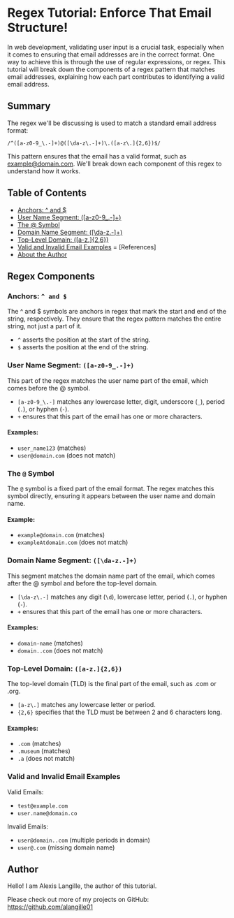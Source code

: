 # Regex Tutorial: Enforce That Email Structure!

In web development, validating user input is a crucial task, especially when it comes to ensuring that email addresses are in the correct format. One way to achieve this is through the use of regular expressions, or regex. This tutorial will break down the components of a regex pattern that matches email addresses, explaining how each part contributes to identifying a valid email address.

## Summary

The regex we'll be discussing is used to match a standard email address format:

`/^([a-z0-9_\.-]+)@([\da-z\.-]+)\.([a-z\.]{2,6})$/`

This pattern ensures that the email has a valid format, such as example@domain.com. We'll break down each component of this regex to understand how it works.

## Table of Contents

- [Anchors: ^ and $](#anchors)
- [User Name Segment: ([a-z0-9_.-]+)](#user-name-segment-a-z0-9_-)
- [The @ Symbol](#the--symbol)
- [Domain Name Segment: ([\da-z.-]+)](#domain-name-segment-da-z-)
- [Top-Level Domain: ([a-z.]{2,6})](#top-level-domain-a-z26)
- [Valid and Invalid Email Examples](#valid-and-invalid-email-examples)
= [References]
- [About the Author](#author)

## Regex Components

### Anchors: `^ and $ `

The ^ and $ symbols are anchors in regex that mark the start and end of the string, respectively. They ensure that the regex pattern matches the entire string, not just a part of it.

* `^` asserts the position at the start of the string.
* `$` asserts the position at the end of the string.

### User Name Segment: `([a-z0-9_.-]+)`

This part of the regex matches the user name part of the email, which comes before the @ symbol.

* `[a-z0-9_\.-]` matches any lowercase letter, digit, underscore (`_`), period (`.`), or hyphen (`-`).
* `+` ensures that this part of the email has one or more characters.

#### Examples:

* `user_name123` (matches)
* `user@domain.com` (does not match)

### The `@` Symbol

The `@` symbol is a fixed part of the email format. The regex matches this symbol directly, ensuring it appears between the user name and domain name.

#### Example:

* `example@domain.com` (matches)
* `exampleAtdomain.com` (does not match)

### Domain Name Segment: `([\da-z.-]+)`

This segment matches the domain name part of the email, which comes after the @ symbol and before the top-level domain.

* `[\da-z\.-]` matches any digit (`\d`), lowercase letter, period (`.`), or hyphen (`-`).
* `+` ensures that this part of the email has one or more characters.

#### Examples:

* `domain-name` (matches)
* `domain..com` (does not match)

### Top-Level Domain: `([a-z.]{2,6})`

The top-level domain (TLD) is the final part of the email, such as .com or .org.

* `[a-z\.]` matches any lowercase letter or period.
* `{2,6}` specifies that the TLD must be between 2 and 6 characters long.

#### Examples:

* `.com` (matches)
* `.museum` (matches)
* `.a` (does not match)

### Valid and Invalid Email Examples
Valid Emails:

* `test@example.com`
* `user.name@domain.co`

Invalid Emails:

* `user@domain..com` (multiple periods in domain)
* `user@.com` (missing domain name)

## Author

Hello! I am Alexis Langille, the author of this tutorial. 

Please check out more of my projects on GitHub: https://github.com/alangille01